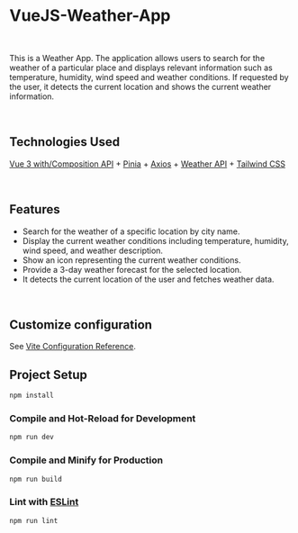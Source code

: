 # VueJS-Weather-App

<br>

This is a Weather App. The application allows users to search for the weather of a particular place and displays relevant information such as temperature, humidity, wind speed and weather conditions. If requested by the user, it detects the current location and shows the current weather information.

<br>

## Technologies Used

[Vue 3 with/Composition API](https://vuejs.org/) + [Pinia](https://pinia.vuejs.org/) + [Axios](https://axios-http.com/) + [Weather API](https://www.weatherapi.com/) + [Tailwind CSS](https://tailwindcss.com/)

<br>

## Features

- Search for the weather of a specific location by city name.
- Display the current weather conditions including temperature, humidity, wind speed, and weather description.
- Show an icon representing the current weather conditions.
- Provide a 3-day weather forecast for the selected location.
- It detects the current location of the user and fetches weather data.

<br>
    
## Customize configuration

See [Vite Configuration Reference](https://vitejs.dev/config/).

## Project Setup

```sh
npm install
```

### Compile and Hot-Reload for Development

```sh
npm run dev
```

### Compile and Minify for Production

```sh
npm run build
```

### Lint with [ESLint](https://eslint.org/)

```sh
npm run lint
```
